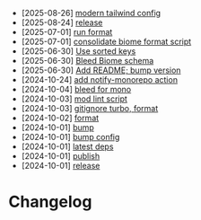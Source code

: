 - [2025-08-26] [modern tailwind config](https://github.com/RubricLab/config/commit/8018e5da7ccff23209220d5e88d8cb92a3cf2cee)
- [2025-08-24] [release](https://github.com/RubricLab/config/commit/2862c51e94d4add2e70fbb1e5190dea3c6a10c27)
- [2025-07-01] [run format](https://github.com/RubricLab/config/commit/fb7a483baa68b98cf9a57065a675030eb2fcd43e)
- [2025-07-01] [consolidate biome format script](https://github.com/RubricLab/config/commit/bdcabbd2a505bf2c4957cd0f3917b7c7c2ebde29)
- [2025-06-30] [Use sorted keys](https://github.com/RubricLab/config/commit/02740ece746cefe2bf6460ea96fec6384bd4e9ad)
- [2025-06-30] [Bleed Biome schema](https://github.com/RubricLab/config/commit/deb1772552f98e29dfb12459a34a6a38e93d307a)
- [2025-06-30] [Add README; bump version](https://github.com/RubricLab/config/commit/5fbf991b6355f95a67ce869e37fb3bf9004d6c99)
- [2024-10-24] [add notify-monorepo action](https://github.com/RubricLab/config/commit/696efd6f28ab58abbfd63ca3dd3c51d04121007f)
- [2024-10-04] [bleed for mono](https://github.com/RubricLab/config/commit/a3e232ae91d78c60f206392aa317941e06426279)
- [2024-10-03] [mod lint script](https://github.com/RubricLab/config/commit/d4d0926fbef0a53550cea00b96e39786e04d067f)
- [2024-10-03] [gitignore turbo, format](https://github.com/RubricLab/config/commit/eeef6fbfd4eb0b641ce75d105891538863a75420)
- [2024-10-02] [format](https://github.com/RubricLab/config/commit/7faf99293ab87383fc4a53ad9bc6d0bb7c12d203)
- [2024-10-01] [bump](https://github.com/RubricLab/config/commit/8e6f1f2e8effd6a4b21696a30e05b2a931220a13)
- [2024-10-01] [bump config](https://github.com/RubricLab/config/commit/dde8d044e16b98baf4674756f2dc798684807c25)
- [2024-10-01] [latest deps](https://github.com/RubricLab/config/commit/5759ad02dd20013b91318ae1e95d1ce40ca26b2c)
- [2024-10-01] [publish](https://github.com/RubricLab/config/commit/f55215965bfd2328590d64127d55d7548a9fdbd0)
- [2024-10-01] [release](https://github.com/RubricLab/config/commit/88b03ec8b92580fd55c9873c2ec3092f03fea02e)
# Changelog

